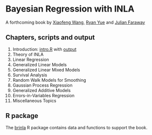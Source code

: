 # Bayesian Regression with INLA

A forthcoming book by [Xiaofeng Wang](https://filer.case.edu/xxw17/), [Ryan Yue](http://zicklin.baruch.cuny.edu/faculty/profiles/yu-ryan-yue) and [Julian Faraway](http://people.bath.ac.uk/jjf23/)

## Chapters, scripts and output

1. Introduction: [intro.R](scripts/intro.R) with [output](scripts/intro.html)
2. Theory of INLA
3. Linear Regression
4. Generalized Linear Models
5. Generalized Linear Mixed Models
6. Survival Analysis
7. Random Walk Models for Smoothing
8. Gaussian Process Regression
9. Generalized Additive Models
10. Errors-in-Variables Regression
11. Miscellaneous Topics


## R package

The [brinla](https://github.com/julianfaraway/brinla) R package contains data and functions
to support the book.
